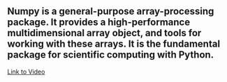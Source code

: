 Numpy is a general-purpose array-processing package. It provides a high-performance multidimensional array object, and tools for working with these arrays. It is the fundamental package for scientific computing with Python.
---

[Link to Video](https://www.youtube.com/watch?v=QUT1VHiLmmI)
